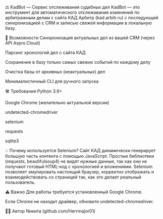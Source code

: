 ⚖️ KadBot — Сервис отслеживания судебных дел
KadBot — это инструмент для автоматического отслеживания изменений по арбитражным делам с сайта КАД Арбитр (kad.arbitr.ru) с последующей синхронизацией с CRM и записью свежей информации в локальную базу.

🚀 Возможности
Синхронизация актуальных дел из вашей CRM (через API Aspro.Cloud)

Парсинг хронологий дел с сайта КАД

Сохранение в базу только самых свежих событий по каждому делу

Очистка базы от архивных (неактуальных) дел

Минималистичный CLI для ручного запуска

🛠️ Требования
Python 3.9+

Google Chrome (желательно актуальной версии)

undetected-chromedriver

selenium

requests

sqlite3


💡 Почему используется Selenium?
Сайт КАД динамически генерирует большую часть контента с помощью JavaScript.
Простые библиотеки (requests, beautifulsoup4) не видят нужные данные, так как они не получают готовый HTML-код с хронологией и вложениями.
Selenium позволяет эмулировать настоящий браузер, корректно отображать и взаимодействовать со страницей так, как это делает реальный пользователь.

⚠️ Важно
Для работы требуется установленный Google Chrome.

Если Chrome не находит драйвер, обновите undetected-chromedriver.

👨‍💻 Автор
Nикита (github.com/Herrmajor01)
